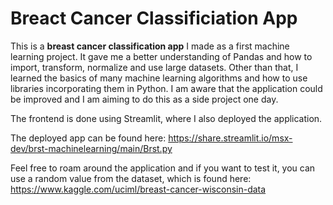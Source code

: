 # Breact Cancer Classificiation App

This is a **breast cancer classification app** I made as a first machine learning project. It gave me a better understanding of Pandas and how to import, transform, normalize and use large datasets. 
Other than that, I learned the basics of many machine learning algorithms and how to use libraries incorporating them in Python. 
I am aware that the application could be improved and I am aiming to do this as a side project one day. 

The frontend is done using Streamlit, where I also deployed the application. 

The deployed app can be found here: https://share.streamlit.io/msx-dev/brst-machinelearning/main/Brst.py 

Feel free to roam around the application and if you want to test it, you can use a random value from the dataset, which is found here: https://www.kaggle.com/uciml/breast-cancer-wisconsin-data



